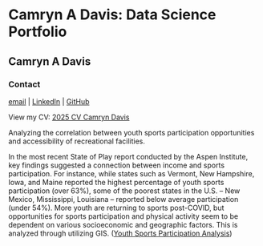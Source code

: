 # Camryn A Davis: Data Science Portfolio
## Camryn A Davis
### Contact
[email](camryn.davis@bison.howard.edu) | [LinkedIn](https://www.linkedin.com/in/camryn-davis-53476820a/) | [GitHub](https://github.com/camrynadavis)

View my CV: [2025 CV Camryn Davis](2025_Digital_Resume.html)

Analyzing the correlation between youth sports participation opportunities and accessibility of recreational facilities. 

In the most recent State of Play report conducted by the Aspen Institute, key findings suggested a connection between income and sports participation. For instance, while states such as Vermont, New Hampshire, Iowa, and Maine reported the highest percentage of youth sports participation (over 63%), some of the poorest states in the U.S. – New Mexico, Mississippi, Louisiana – reported below average participation (under 54%). More youth are returning to sports post-COVID, but opportunities for sports participation and physical activity seem to be dependent on various socioeconomic and geographic factors. This is analyzed through utilizing GIS. 
([Youth Sports Participation Analysis](https://storymaps.arcgis.com/stories/34633c37b44b4d9bbca2e345a0021947))
